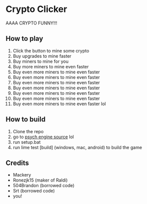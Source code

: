 # Crypto Clicker
AAAA CRYPTO FUNNY!!!

## How to play
1. Click the button to mine some crypto
2. Buy upgrades to mine faster
3. Buy miners to mine for you
4. Buy more miners to mine even faster
5. Buy even more miners to mine even faster
6. Buy even more miners to mine even faster
7. Buy even more miners to mine even faster
8. Buy even more miners to mine even faster
9. Buy even more miners to mine even faster
10. Buy even more miners to mine even faster
11. Buy even more miners to mine even faster
lol

## How to build
1. Clone the repo
2. go to [psych engine source](https://github.com/ShadowMario/FNF-PsychEngine/tree/main/setup) lol
3. run setup.bat
4. run lime test [build] (windows, mac, android) to build the game

## Credits
- Mackery
- Ronezjk15 (maker of Raldi)
- 504Brandon (borrowed code)
- Srt (borrowed code)
- you!
